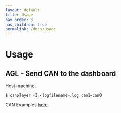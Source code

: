 ```yaml
---
layout: default
title: Usage
nav_order: 3
has_children: true
permalink: /docs/usage
---
```


# Usage

## AGL - Send CAN to the dashboard

Host machine:

```
$ canplayer -I <logfilename>.log can1=can0
```

CAN Examples [here](https://github.com/roemvaar/AGL_testbench).
